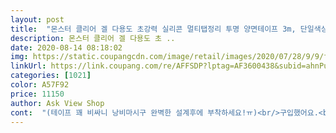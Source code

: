 ```yaml
---
layout: post 
title:  "몬스터 클리어 겔 다용도 초강력 실리콘 멀티탭정리 투명 양면테이프 3m, 단일색상, 1개" 
description: 몬스터 클리어 겔 다용도 초 ..
date: 2020-08-14 08:18:02 
img: https://static.coupangcdn.com/image/retail/images/2020/07/28/9/9/f9069f34-06e5-40a9-b867-d60c6f2bc173.jpg 
linkUrl: https://link.coupang.com/re/AFFSDP?lptag=AF3600438&subid=ahnPublicAsk&pageKey=1883623856&itemId=3200916768&vendorItemId=71188305523&traceid=V0-113-017b5e505f9fbf2a 
categories: [1021] 
color: A57F92 
price: 11150 
author: Ask View Shop 
cont:  "(테이프 꽤 비싸니 낭비마시구 완벽한 설계후에 부착하세요!ㅠ)<br/>구입했어요.<br/> 정말 로켓배송에는 없는게 없다는ㅎㅎ<br/>그냥 너무 좋아요 이제품ㅠㅜㅠㅜ<br/>그래서 강력접착테이프를 찾게 되네요.<br/><br/>그리고 모두들 고민이신 멀티탭은 알콜로 바닥이나 벽 닦고 붙이면 진짜 떼고싶어도 못떼요! 저도 잘못 붙였다가 떼느라고 애먹었어요.<br/>!!!!!<br/>그리고 붙였다가 떼어내면 첩착력이 떨어져요! 한번 잘못붙여서 떼어냈다가 다시 붙였는데 접착력이 현저히 떨어지더라구요!ㅠㅜ<br/>그리고 천 종류! 이불이나 부직포 같은 재질은 붙일수는 있지만 떨어질 위험이 있더라구요! 꾹꾹 한참 눌러 두면 접착 되기도 하지만 떨어질 가능성이 있어요! (방문에 면제질로 돼있는 명화그림 붙여봤는데 잘붙어있다가도 툭 하고 떨어지더라구요)<br/>그리고 침대를 버리면서 쓰고싶어도 못쓰게된 휴대폰 거치대를<br/>냄세 제외하면 문제될게 하나도 없네요.<br/> 아주좋아요 꼭 구매하세요 best seller!<br/>마침, 무선청소기 거치대가 못이 헷돌며 빠져서 먼저<br/>매끈매끈한 플라스틱, 코팅 되어있는 목재, 장판바닥, 스테인리스 등등 매끈매끈한 부분은 이 방법으로 붙이면 기가 막히게 잘붙고요!<br/>모두들 쓸데없어도 일단 쟁여두세요 언제든 쓸수있어요!!!!<br/>몬스터겔 두께가 있고 말랑한 실리콘같아요.<br/><br/>몬스터겔테이프를 써보았어요.<br/><br/>변기 뒷부분 달컥덜컥 거리는것도 물기 말린뒤에 이걸로 고정했는데진짜<br/>살것 같네요! 실리콘 쏠필요없이 이걸로 고정하다니!!! (접착이 완료된 상태에서는 어느정도 물기가 묻어도 버틸수 있는 기가막힌 제품!!)<br/>선반이나 기타 생활용품을 사면 접착테이프로 부착하는게<br/>아예 바닥에 이 테이프로 붙였는데 ㅎㅎㅎㅎㅎ일주일넘게 너무 잘쓰고있어요 고정력 진짜 소름돋아요... <br/>!!!!!ㅠㅜㅠㅜ<br/>알콜칙칙뿌리고 솜으로 닦아주세요! 그리고 말린뒤에 테이프 붙이고 접착하면 떼고싶어도 떼어내기 힘들어요... <br/>!!!<br/>얼마전 tv홈쇼핑에서도 파는거 보고 이거다 싶어 검색해서<br/>요즘 공중부양아이템이 유행인데, 유용하게 쓸수 있을꺼 같아요.<br/><br/>이 정도면 접착력이 무지 좋은듯 해요.<br/><br/>이 제품으로 인생의 편리함 경험중입니다<br/>이거 진짜 접착력 너무좋네요!!!<br/>일단 불이고 싶은 부분 당분간 떼어지지 않았으면 좋겠다 싶으시면<br/>있는데.<br/>.<br/>시간이 지나면 떨어지는게 많더라구요.<br/><br/>잘 붙는 접착테이프찾다가 발견^^<br/>잘 쓸께요.<br/><br/>잘안붙는 경우는 물이 묻어있을때! 물묻어있으면 그냥 미끄러져요 아예 접착이 안됩니다!! (테이프자체에 물을 뿌리면 접착력이 거의 없어졌다가 물이 마르면 다시 붙어요! 물묻었다고 테이프를 버리진 않아도 돼요ㅎㅎ)<br/>접착 더 확실하게 되는법, 잘 안붙는 재질! 알려드릴께요<br/>접착 잘안된다고 하신다는 분들 계신데 제가<br/>천 종류는 확실히 잘 안붙습니다!<br/>테이프 붙힌 거치대를 벽에 꼭꼭 눌러 붙히고<br/>하루정도 뒤에 만져보니 정말틈새없이 잘 고정 됐네요.<br/><br/>" 
---
```

